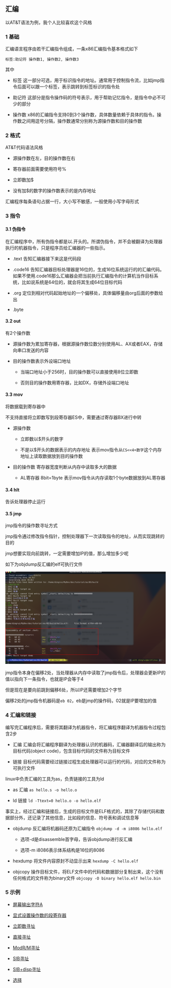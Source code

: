 汇编
---

以AT&T语法为例，我个人比较喜欢这个风格

### 1 基础

汇编语言程序由若干汇编指令组成，一条x86汇编指令基本格式如下

`标签:助记符 操作数1, 操作数2, 操作数3`

其中

- 标签 这一部分可选，用于标识指令的地址。通常用于控制指令流，比如jmp指令后面可以跟一个标签，表示跳转到标签标识的指令处

- 助记符 这部分是指令操作码的符号表示，用于帮助记忆指令，是指令中必不可少的部分

- 操作数 x86的汇编指令支持0到3个操作数，具体数量依赖于具体的指令。操作数之间用逗号分隔，操作数通常分别称为源操作数和目的操作数

### 2 格式

AT&T代码语法风格

- 源操作数在左，目的操作数在右

- 寄存器前面需要使用符号%

- 立即数加$

- 没有加$的数字的操作数表示的是内存地址

汇编程序每条语句占据一行，大小写不敏感，一般使用小写字母形式

### 3 指令

#### 3.1 伪指令

在汇编程序中，所有伪指令都是以.开头的。所谓伪指令，并不会被翻译为处理器执行的机器指令，只是程序员给汇编器的一些指示。

- .text 告知汇编器接下来这是代码段

- .code16 告知汇编器目标处理器是16位的，生成16位系统运行的的汇编代码。如果不使用.code16那么汇编器会把当前执行汇编指令的计算机当作目标系统，比如说系统是64位的，就会将其生成64位目标代码

- .org 定位到相对代码起始地址的一个偏移处，具体偏移量由org后面的参数给出

- .byte 

#### 3.2 out

有2个操作数

- 源操作数为累加寄存器，根据源操作数位数分别使用AL、AX或者EAX，存储向串口发送的内容

- 目的操作数表示外设端口地址

  - 当端口地址小于256时，目的操作数可以直接使用8位立即数

  - 否则目的操作数用寄存器，比如DX，存储外设端口地址

#### 3.3 mov

将数据载到寄存器中

不支持直接将立即数写到段寄存器ES中，需要通过寄存器BX进行中转

- 源操作数

  - 立即数以$开头的数字

  - 不是以$开头的数据表示的内存地址 表示mov指令从`CS<<4+数字`这个内存地址上读取数据放到目的操作数

- 目的操作数 寄存器宽度判断从内存中读取多大的数据

  - AL寄存器 8bit=1byte 表示mov指令从内存读取1个byte数据放到AL寄存器

#### 3.4 hlt

告诉处理器停止运行

#### 3.5 jmp

jmp指令的操作数寻址方式

jmp指令通过修改指令指针，控制处理器下一次读取指令的地址，从而实现跳转的目的

jmp想要实现向前跳转，一定需要增加IP的值，那么增加多少呢

如下为objdump反汇编的elf可执行文件

![](./../img/1708681609.png)

jmp指令本身在偏移2处，当处理器从内存中读取了jmp指令后，处理器会更新IP的值以指向下一条指令，也就是IP会等于4

但是现在是要向前跳到偏移6处，所以IP还需要增加2个字节

偏移2处的jmp指令机器码是`eb 02`，eb是jmp的操作码，02就是IP要增加的值

### 4 汇编和链接

编写完汇编程序后，需要将其翻译为机器指令，将汇编程序翻译为机器指令过程包含2步

- 汇编 汇编会将汇编程序翻译为处理器认识的机器码，汇编器翻译后的输出称为目标代码(object code)，包含目标代码的文件称为目标文件

- 链接 目标代码需要经过链接过程生成处理器可以运行的代码，对应的文件称为可执行文件

linux中负责汇编的工具为as，负责链接的工具为ld

- as 汇编 `as hello.s -o hello.o`

- ld 链接 `ld -Ttext=0 hello.o -o hello.elf`

事实上，经过汇编和链接后，生成的目标文件是ELF格式的，其除了存储代码和数据部分外，还记录了其他信息，比如段的信息、符号表和调试信息等

- objdump 反汇编将机器码还原为汇编指令 `objdump -d -m i8086 hello.elf`

  - 选项-d是disassemble首字母，告诉objdump进行反汇编

  - 选项-m i8086表示体系结构是16位的8086

- hexdump 将文件内容原封不动显示出来 `hexdump -C hello.elf`

- objcopy 操作目标文件，将ELF文件中的代码和数据部分复制出来，这个没有任何格式的文件称为binary文件 `objcopy -O binary hello.elf hello.bin`

### 5 示例

- [屏幕输出字符A](./01)

- [显式设置操作数的段寄存器](./02/README.md)

- [立即数寻址](./03/README.md)

- [直接寻址](./04/README.md)

- [ModR/M寻址](./05)

- [SIB寻址](./06)

- [SIB+disp寻址](./07)

- [选择](./08)
